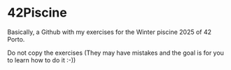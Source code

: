 # 42Piscine

Basically, a Github with my exercises for the Winter piscine 2025 of 42 Porto.

Do not copy the exercises (They may have mistakes and the goal is for you to learn how to do it :-))